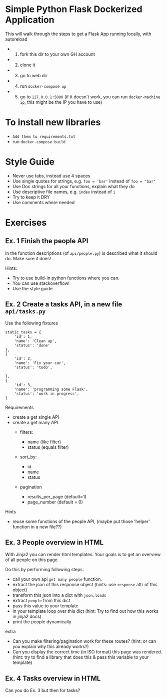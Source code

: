 # Simple Python Flask Dockerized Application
This will walk through the steps to get a Flask App running locally, with autoreload

- 1. fork this dir to your own GH account
- 2. clone it
- 3. go to web dir
- 4. run `docker-compose up`
- 5. go to `127.0.0.1:5000` (if it doesn't work, you can run `docker-machine ip`, this might be the IP you have to use)

# To install new libraries
- `Add them to requirements.txt`
- run `docker-compose build`

# Style Guide
- Never use tabs, instead use 4 spaces
- Use single quotes for strings, e.g. `foo = 'bar'` instead of `foo = "bar"`
- Use Doc strings for all your functions, explain what they do
- Use descriptive file names, e.g. `index` instead of `i`
- Try to keep it DRY
- Use comments where needed

# Exercises

## Ex. 1 Finish the people API
In the function descriptions (of `api/people.py`) is described what it should do. Make sure it does!

Hints:
- Try to use build-in python functions where you can.
- You can use stackoverflow!
- Use the style guide


## Ex. 2 Create a tasks API, in a new file `api/tasks.py`
Use the following fixtures
```
static_tasks = {
    'id': 1,
    'name': 'Clean up',
    'status': 'done'
},
{
    'id': 2,
    'name': 'Fix your car',
    'status': 'todo',

},
{
    'id': 3,
    'name': 'programming some Flask',
    'status': 'work in progress',
}
```

Requirements
- create a get single API
- create a get many API
  - filters:
    - name (like filter)
    - status (equals filter)

  - sort_by:
    - id
    - name
    - status

  - pagination
    - results_per_page (default=1)
    - page_number (default = 0)

Hints
- reuse some functions of the people API, (maybe put those 'helper' function in a new file??)


## Ex. 3 People overview in HTML
With Jinja2 you can render html templates. Your goals is to get an overview of all people on this page.

Do this by performing following steps:
- call your own api `get many people` function.
- extract the json of this response object (hints: use `response` attr of this object)
- transform this json into a dict with `json.loads`
- extract `people` from this dict
- pass this value to your template
- in your template loop over this dict (hint: Try to find out how this works in jinja2 docs)
- print the people dynamically

extra
- Can you make filtering/pagination work for these routes? (hint: or can you explain why this already works?)
- Can you display the correct time (in ISO format) this page was rendered. (hint: try to find a library that does this & pass this variable to your template)

## Ex. 4 Tasks overview in HTML
Can you do Ex. 3 but then for tasks?
